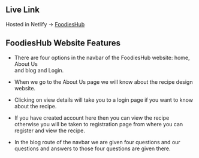## Live Link
Hosted in Netlify -> [FoodiesHub](https://benevolent-jalebi-b86ea1.netlify.app/)


## FoodiesHub Website Features

* There are four options in the navbar of the FoodiesHub website: home, About Us    
   and blog and Login.

* When we go to the About Us page we will know about the recipe design website.

* Clicking on view details  will take you to a login page if you want to know about the recipe.

* If you have created account here then you can view the recipe otherwise you will be taken to registration page from where you can register and view the recipe.

* In the blog route of the navbar we are given four questions and our questions and answers to those four questions are given there.
 